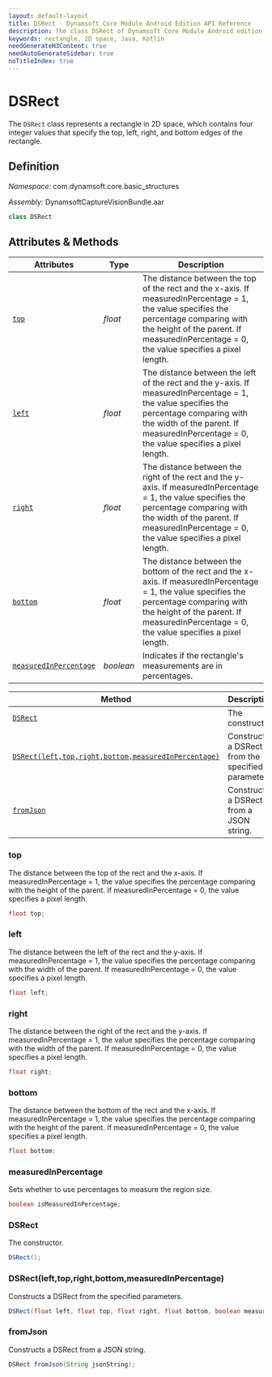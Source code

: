 ```yaml
---
layout: default-layout
title: DSRect - Dynamsoft Core Module Android Edition API Reference
description: The class DSRect of Dynamsoft Core Module Android edition represents a rectangle in 2D space, which contains four integer values that specify the top, left, right, and bottom edges of the rectangle.
keywords: rectangle, 2D space, Java, Kotlin
needGenerateH3Content: true
needAutoGenerateSidebar: true
noTitleIndex: true
---
```


# DSRect

The `DSRect` class represents a rectangle in 2D space, which contains four integer values that specify the top, left, right, and bottom edges of the rectangle.

## Definition

*Namespace:* com.dynamsoft.core.basic_structures

*Assembly:* DynamsoftCaptureVisionBundle.aar

```java
class DSRect
```

## Attributes & Methods

| Attributes | Type | Description |
| ---------- | ---- | ----------- |
| [`top`](#top) | *float* | The distance between the top of the rect and the x-axis. If measuredInPercentage = 1, the value specifies the percentage comparing with the height of the parent. If measuredInPercentage = 0, the value specifies a pixel length. |
| [`left`](#left) | *float* | The distance between the left of the rect and the y-axis. If measuredInPercentage = 1, the value specifies the percentage comparing with the width of the parent. If measuredInPercentage = 0, the value specifies a pixel length. |
| [`right`](#right) | *float* | The distance between the right of the rect and the y-axis. If measuredInPercentage = 1, the value specifies the percentage comparing with the width of the parent. If measuredInPercentage = 0, the value specifies a pixel length. |
| [`bottom`](#bottom) | *float* | The distance between the bottom of the rect and the x-axis. If measuredInPercentage = 1, the value specifies the percentage comparing with the height of the parent. If measuredInPercentage = 0, the value specifies a pixel length. |
| [`measuredInPercentage`](#measuredinpercentage) | *boolean* | Indicates if the rectangle's measurements are in percentages. |

| Method | Description |
| ------ | ----------- |
| [`DSRect`]() | The constructor. |
| [`DSRect(left,top,right,bottom,measuredInPercentage)`]() | Constructs a DSRect from the specified parameters. |
| [`fromJson`](#fromjson) | Constructs a DSRect from a JSON string. |

### top

The distance between the top of the rect and the x-axis. If measuredInPercentage = 1, the value specifies the percentage comparing with the height of the parent. If measuredInPercentage = 0, the value specifies a pixel length.

```java
float top;
```

### left

The distance between the left of the rect and the y-axis. If measuredInPercentage = 1, the value specifies the percentage comparing with the width of the parent. If measuredInPercentage = 0, the value specifies a pixel length.

```java
float left;
```

### right

The distance between the right of the rect and the y-axis. If measuredInPercentage = 1, the value specifies the percentage comparing with the width of the parent. If measuredInPercentage = 0, the value specifies a pixel length.

```java
float right;
```

### bottom

The distance between the bottom of the rect and the x-axis. If measuredInPercentage = 1, the value specifies the percentage comparing with the height of the parent. If measuredInPercentage = 0, the value specifies a pixel length.

```java
float bottom;
```

### measuredInPercentage

Sets whether to use percentages to measure the region size.

```java
boolean isMeasuredInPercentage;
```

### DSRect

The constructor.

```java
DSRect();
```

### DSRect(left,top,right,bottom,measuredInPercentage)

Constructs a DSRect from the specified parameters.

```java
DSRect(float left, float top, float right, float bottom, boolean measuredInPercentage);
```

### fromJson

Constructs a DSRect from a JSON string.

```java
DSRect fromJson(String jsonString);
```
